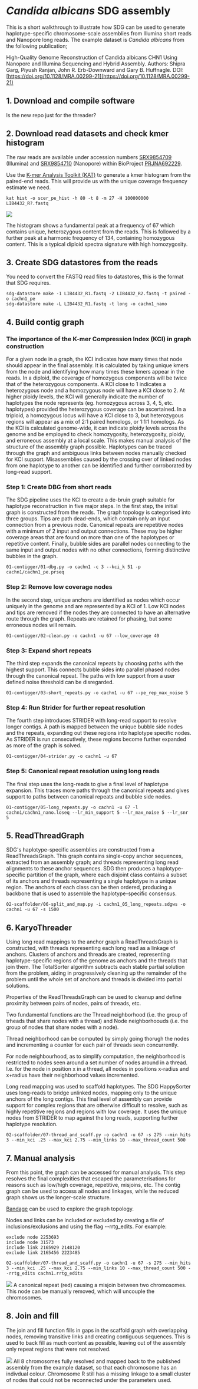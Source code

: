 # *Candida albicans* SDG assembly 
This is a short walkthrough to illustrate how SDG can be used to generate haplotype-specific chromosome-scale assemblies from Illumina short reads and Nanopore long reads. The example dataset is *Candida albicans* from the following publication;

High-Quality Genome Reconstruction of Candida albicans CHN1 Using Nanopore and Illumina Sequencing and Hybrid Assembly.
Authors: Shipra Garg, Piyush Ranjan, John R. Erb-Downward and Gary B. Huffnagle.
DOI: [https://doi.org/10.1128/MRA.00299-21](https://doi.org/10.1128/MRA.00299-21) 

## 1. Download and compile software
Is the new repo just for the threader?

## 2. Download read datasets and check kmer histogram
The raw reads are available under accession numbers [SRX9854709](https://www.ncbi.nlm.nih.gov/sra/SRX9854709) (Illumina) and [SRX9854710](https://www.ncbi.nlm.nih.gov/sra/SRX9854710) (Nanopore) within BioProject [PRJNA692229](https://www.ncbi.nlm.nih.gov/bioproject/?term=PRJNA692229).

Use the [K-mer Analysis Toolkit (KAT)](https://github.com/TGAC/KAT) to generate a kmer histogram from the paired-end reads. This will provide us with the unique coverage frequency estimate we need.
```
kat hist -o scer_pe_hist -h 80 -t 8 -m 27 -H 100000000 LIB4432_R?.fastq
```

![](https://i.imgur.com/K69NuVL.png)

The histogram shows a fundamental peak at a frequency of 67 which contains unique, heterozygous content from the reads. This is followed by a further peak at a harmonic frequency of 134, containing homozygous content. This is a typical diploid spectra signature with high homozygosity. 

## 3. Create SDG datastores from the reads
You need to convert the FASTQ read files to datastores, this is the format that SDG requires.
```
sdg-datastore make -1 LIB4432_R1.fastq -2 LIB4432_R2.fastq -t paired -o cachn1_pe
sdg-datastore make -L LIB4432_R1.fastq -t long -o cachn1_nano
```

## 4. Build contig graph
### The importance of the K-mer Compression Index (KCI) in graph construction
For a given node in a graph, the KCI indicates how many times that node should appear in the final assembly. It is calculated by taking unique kmers from the node and identifying how many times these kmers appear in the reads. In a diploid, the coverage of homozygous components will be twice that of the heterozygous components. A KCI close to 1 indicates a heterozygous node and a homozygous node will have a KCI close to 2. At higher ploidy levels, the KCI will generally indicate the number of haplotypes the node represents (eg. homozygous across 3, 4, 5, etc. haplotypes) provided the heterozygous coverage can be ascertained. In a triploid, a homozygous locus will have a KCI close to 3, but heterozygous regions will appear as a mix of 2:1 paired homologs, or 1:1:1 homologs. As the KCI is calculated genome-wide, it can indicate ploidy levels across the genome and be employed to check homozygosity, heterozygosity, ploidy, and erroneous assembly at a local scale. This makes manual analysis of the structure of the assembly graph possible. Haplotypes can be traced through the graph and ambiguous links between nodes manually checked for KCI support. Misassemblies caused by the crossing over of linked nodes from one haplotype to another can be identified and further corroborated by long-read support.

### Step 1: Create DBG from short reads
The SDG pipeline uses the KCI to create a de-bruin graph suitable for haplotype reconstruction in five major steps. In the first step, the initial graph is constructed from the reads. The graph topology is categorised into three groups. Tips are path dead-ends, which contain only an input connection from a previous node. Canonical repeats are repetitive nodes with a minimum of 2 input and output connections. These may be higher coverage areas that are found on more than one of the haplotypes or repetitive content. Finally, bubble sides are parallel nodes connecting to the same input and output nodes with no other connections, forming distinctive bubbles in the graph.
```
01-contigger/01-dbg.py -o cachn1 -c 3 --kci_k 51 -p cachn1/cachn1_pe.prseq
```
### Step 2: Remove low coverage nodes
In the second step, unique anchors are identified as nodes which occur uniquely in the genome and are represented by a KCI of 1. Low KCI nodes and tips are removed if the nodes they are connected to have an alternative route through the graph. Repeats are retained for phasing, but some erroneous nodes will remain.
```
01-contigger/02-clean.py -o cachn1 -u 67 --low_coverage 40
```
### Step 3: Expand short repeats
The third step expands the canonical repeats by choosing paths with the highest support. This connects bubble sides into parallel phased nodes through the canonical repeat. The paths with low support from a user defined noise threshold can be disregarded.
```
01-contigger/03-short_repeats.py -o cachn1 -u 67 --pe_rep_max_noise 5
```
### Step 4: Run Strider for further repeat resolution
The fourth step introduces STRIDER with long-read support to resolve longer contigs. A path is mapped between the unique bubble side nodes and the repeats, expanding out these regions into haplotype specific nodes. As STRIDER is run consecutively, these regions become further expanded as more of the graph is solved. 
```
01-contigger/04-strider.py -o cachn1 -u 67
```
### Step 5: Canonical repeat resolution using long reads
The final step uses the long-reads to give a final level of haplotype expansion. This traces more paths through the canonical repeats and gives support to paths between canonical repeats and bubble side nodes. 
```
01-contigger/05-long_repeats.py -o cachn1 -u 67 -l cachn1/cachn1_nano.loseq --lr_min_support 5 --lr_max_noise 5 --lr_snr 5
```
## 5. ReadThreadGraph
SDG's haplotype-specific assemblies are constructed from a ReadThreadsGraph. This graph contains single-copy anchor sequences, extracted from an assembly graph; and threads representing long read alignments to these anchor sequences. SDG then produces a haplotype-specific partition of the graph, where each disjoint class contains a subset of its anchors and threads representing a single haplotype in a unique region. The anchors of each class can be then ordered, producing a backbone that is used to assemble the haplotype-specific consensus.

```
02-scaffolder/06-split_and_map.py -i cachn1_05_long_repeats.sdgws -o cachn1 -u 67 -s 1500
```
## 6. KaryoThreader
Using long read mappings to the anchor graph a ReadThreadsGraph is constructed, with threads representing each long read as a linkage of anchors. Clusters of anchors and threads are created, representing haplotype-specific regions of the genome as anchors and the threads that join them. The TotalSorter algorithm subtracts each stable partial solution from the problem, aiding in progressively cleaning up the remainder of the problem until the whole set of anchors and threads is divided into partial solutions.

Properties of the ReadThreadsGraph can be used to cleanup and define proximity between pairs of nodes, pairs of threads, etc.

Two fundamental functions are the Thread neighborhood (i.e. the group of trheads that share nodes with a thread) and Node neighborhoouds (i.e. the group of nodes that share nodes with a node).

Thread neighborhood can be computed by simply going thorugh the nodes and incrementing a counter for each pair of threads seen concurrently.

For node neighbourhood, as to simplify computation, the neighborhood is restricted to nodes seen around a set number of nodes around in a thread. I.e. for the node in position x in a thread, all nodes in positions x-radius and x+radius have their neighborhood values incremented.

Long read mapping was used to scaffold haplotypes. The SDG HappySorter uses long-reads to bridge unlinked nodes, mapping only to the unique anchors of the long contigs. This final level of assembly can provide support for complex regions that are otherwise difficult to resolve, such as highly repetitive regions and regions with low coverage. It uses the unique nodes from STRIDER to map against the long reads, supporting further haplotype resolution.

```
02-scaffolder/07-thread_and_scaff.py -o cachn1 -u 67 -s 275 --min_hits 3 --min_kci .25 --max_kci 2.75 --min_links 10 --max_thread_count 500 
```
## 7. Manual analysis
From this point, the graph can be accessed for manual analysis. This step resolves the final complexities that escaped the parameterisations for reasons such as low/high coverage, repetitive, misjoins, etc. The contig graph can be used to access all nodes and linkages, while the reduced graph shows us the longer-scale structure. 


[Bandage](https://rrwick.github.io/Bandage/) can be used to explore the graph topology.

Nodes and links can be included or excluded by creating a file of inclusions/exclusions and using the flag --rrtg_edits. For example:

```
exclude node 2253693
include node 31573
include link 2165929 2148120
exclude link 2165456 2223485
```
```
02-scaffolder/07-thread_and_scaff.py -o cachn1 -u 67 -s 275 --min_hits 3 --min_kci .25 --max_kci 2.75 --min_links 10 --max_thread_count 500 --rrtg_edits cachn1.rrtg_edits
```

![](https://i.imgur.com/pCSmfKY.png)
A canonical repeat (red) causing a misjoin between two chromosomes. This node can be manually removed, which will uncouple the chromosomes. 

## 8. Join and fill
The join and fill function fills in gaps in the scaffold graph with overlapping nodes, removing transitive links and creating contiguous sequences. This is used to back fill as much content as possible, leaving out of the assembly only repeat regions that were not resolved.

![](https://i.imgur.com/p3FN0Qh.png)
All 8 chromosomes fully resolved and mapped back to the published assembly from the example dataset, so that each chromosome has an indivdual colour. Chromosome R still has a missing linkage to a small cluster of nodes that could not be reconnected under the parameters used. 
